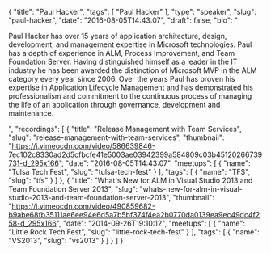 {
  "title": "Paul Hacker",
  "tags": [
    "Paul Hacker"
  ],
  "type": "speaker",
  "slug": "paul-hacker",
  "date": "2016-08-05T14:43:07",
  "draft": false,
  "bio": "<p>Paul Hacker has over 15 years of application architecture, design, development, and management expertise in Microsoft technologies. Paul has a depth of experience in ALM, Process Improvement, and Team Foundation Server. Having distinguished himself as a leader in the IT industry he has been awarded the distinction of Microsoft MVP in the ALM category every year since 2006. Over the years Paul has proven his expertise in Application Lifecycle Management and has demonstrated his professionalism and commitment to the continuous process of managing the life of an application through governance, development and maintenance.</p>",
  "recordings": [
    {
      "title": "Release Management with Team Services",
      "slug": "release-management-with-team-services",
      "thumbnail": "https://i.vimeocdn.com/video/586639846-7ec102c8330ad2d5cfbcfe41e5003ae03942399a584809c03b45120266739731-d_295x166",
      "date": "2016-08-05T14:43:07",
      "meetups": [
        {
          "name": "Tulsa Tech Fest",
          "slug": "tulsa-tech-fest"
        }
      ],
      "tags": [
        {
          "name": "TFS",
          "slug": "tfs"
        }
      ]
    },
    {
      "title": "What's New for ALM in Visual Studio 2013 and Team Foundation Server 2013",
      "slug": "whats-new-for-alm-in-visual-studio-2013-and-team-foundation-server-2013",
      "thumbnail": "https://i.vimeocdn.com/video/490859682-b9abe68fb35111ae6ee94e6d5a7b5bf374f4ea2b0770da0139ea9ec49dc4f258-d_295x166",
      "date": "2014-09-26T19:10:12",
      "meetups": [
        {
          "name": "Little Rock Tech Fest",
          "slug": "little-rock-tech-fest"
        }
      ],
      "tags": [
        {
          "name": "VS2013",
          "slug": "vs2013"
        }
      ]
    }
  ]
}